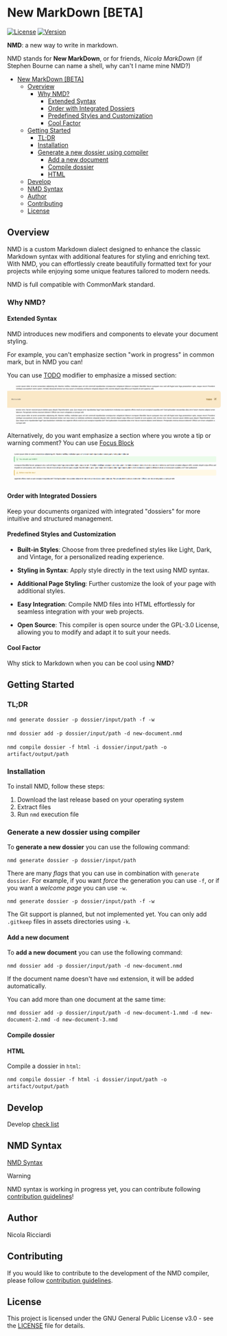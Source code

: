 # New MarkDown [BETA]

[![License](https://img.shields.io/badge/license-GPL3-green.svg)](LICENSE)
[![Version](https://img.shields.io/badge/version-v0.22.1-blue.svg)](CHANGELOG.md)

**NMD**: a new way to write in markdown.

NMD stands for **New MarkDown**, or for friends, *Nicola MarkDown* (if Stephen Bourne can name a shell, why can't I name mine NMD?)


- [New MarkDown \[BETA\]](#new-markdown-beta)
  - [Overview](#overview)
    - [Why NMD?](#why-nmd)
      - [Extended Syntax](#extended-syntax)
      - [Order with Integrated Dossiers](#order-with-integrated-dossiers)
      - [Predefined Styles and Customization](#predefined-styles-and-customization)
      - [Cool Factor](#cool-factor)
  - [Getting Started](#getting-started)
    - [TL;DR](#tldr)
    - [Installation](#installation)
    - [Generate a new dossier using compiler](#generate-a-new-dossier-using-compiler)
      - [Add a new document](#add-a-new-document)
      - [Compile dossier](#compile-dossier)
      - [HTML](#html)
  - [Develop](#develop)
  - [NMD Syntax](#nmd-syntax)
  - [Author](#author)
  - [Contributing](#contributing)
  - [License](#license)


## Overview

NMD is a custom Markdown dialect designed to enhance the classic Markdown syntax with additional features for styling and enriching text. With NMD, you can effortlessly create beautifully formatted text for your projects while enjoying some unique features tailored to modern needs.

NMD is full compatible with CommonMark standard.

### Why NMD?

#### Extended Syntax

NMD introduces new modifiers and components to elevate your document styling.

For example, you can't emphasize section "work in progress" in common mark, but in NMD you can!

You can use [TODO](#todo) modifier to emphasize a missed section:

![TODO modifier](docs/assets/images/todo-modifier.png)

Alternatively, do you want emphasize a section where you wrote a tip or warning comment? You can use [Focus Block](#focus-block)

![Focus Block modifier](docs/assets/images/focus-block-modifier.png)

#### Order with Integrated Dossiers

Keep your documents organized with integrated "dossiers" for more intuitive and structured management.

#### Predefined Styles and Customization

- **Built-in Styles**: Choose from three predefined styles like Light, Dark, and Vintage, for a personalized reading experience.
- **Styling in Syntax**: Apply style directly in the text using NMD syntax.
- **Additional Page Styling**: Further customize the look of your page with additional styles.

- **Easy Integration**: Compile NMD files into HTML effortlessly for seamless integration with your web projects.
- **Open Source**: This compiler is open source under the GPL-3.0 License, allowing you to modify and adapt it to suit your needs.

#### Cool Factor

Why stick to Markdown when you can be cool using **NMD**?

## Getting Started

### TL;DR

```shell
nmd generate dossier -p dossier/input/path -f -w

nmd dossier add -p dossier/input/path -d new-document.nmd

nmd compile dossier -f html -i dossier/input/path -o artifact/output/path
```

### Installation

To install NMD, follow these steps:

1. Download the last release based on your operating system
2. Extract files
3. Run `nmd` execution file

### Generate a new dossier using compiler

To **generate a new dossier** you can use the following command:

```shell
nmd generate dossier -p dossier/input/path
```

There are many *flags* that you can use in combination with `generate dossier`. For example, if you want *force* the generation you can use `-f`, or if you want a *welcome page* you can use `-w`.

```shell
nmd generate dossier -p dossier/input/path -f -w
```

The Git support is planned, but not implemented yet. You can only add `.gitkeep` files in assets directories using `-k`.

#### Add a new document

To **add a new document** you can use the following command:

```shell
nmd dossier add -p dossier/input/path -d new-document.nmd
```

If the document name doesn't have `nmd` extension, it will be added automatically.

You can add more than one document at the same time:

```shell
nmd dossier add -p dossier/input/path -d new-document-1.nmd -d new-document-2.nmd -d new-document-3.nmd
```

#### Compile dossier

#### HTML

Compile a dossier in `html`:

```shell
nmd compile dossier -f html -i dossier/input/path -o artifact/output/path
```

## Develop

Develop [check list](DEVELOP.md)

## NMD Syntax

[NMD Syntax](NMD.md)

> [!WARNING]
> NMD syntax is working in progress yet, you can contribute following [contribution guidelines](CONTRIBUTING.md)!

## Author

Nicola Ricciardi

## Contributing

If you would like to contribute to the development of the NMD compiler, please follow [contribution guidelines](CONTRIBUTING.md).

## License

This project is licensed under the GNU General Public License v3.0 - see the [LICENSE](LICENSE) file for details.
